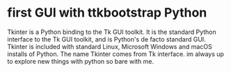 # first GUI with ttkbootstrap Python
 Tkinter is a Python binding to the Tk GUI toolkit. It is the standard Python interface to the Tk GUI toolkit, and is Python's de facto standard GUI. Tkinter is included with standard Linux, Microsoft Windows and macOS installs of Python. The name Tkinter comes from Tk interface. im always up to explore new things with python so bare with me.
